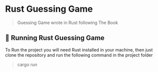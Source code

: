 # Rust Guessing Game

> Guessing Game wrote in Rust following The Book

## 🚀 Running Rust Guessing Game

To Run the project you will need Rust installed in your machine, then just clone the repository and run the following command in the project folder

> cargo run